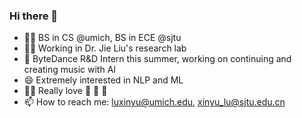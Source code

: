 ### Hi there 👋

<!--
**SandyLuXY/SandyLuXY** is a ✨ _special_ ✨ repository because its `README.md` (this file) appears on your GitHub profile.

Here are some ideas to get you started:

- 🔭 I’m currently working on ...
- 🌱 I’m currently learning ...
- 👯 I’m looking to collaborate on ...
- 🤔 I’m looking for help with ...
- 💬 Ask me about ...
- 📫 How to reach me: ...
- 😄 Pronouns: ...
- ⚡ Fun fact: ...
-->

- 👩‍🎓 BS in CS @umich, BS in ECE @sjtu
- 👩‍🎓 Working in Dr. Jie Liu's research lab
- 🎵 ByteDance R&D Intern this summer, working on continuing and creating music with AI
- 😄 Extremely interested in NLP and ML
- 🏊‍♀️ Really love 🏀 🏸️ 🏐️
- 📫 How to reach me: luxinyu@umich.edu, xinyu_lu@sjtu.edu.cn
